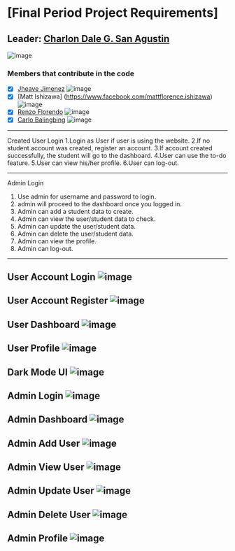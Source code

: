 # [Final Period Project Requirements]

## Leader: [Charlon Dale G. San Agustin](https://github.com/Charlon-Dale)
![image](https://user-images.githubusercontent.com/72959843/145826780-bb667d04-d624-4a39-aeeb-aa74c9bef99c.png)
### Members that contribute in the code

- [x] [Jheave Jimenez](https://github.com/jheavejimenez)
![image](https://user-images.githubusercontent.com/72959843/145826958-721c9615-2e4d-4617-b61e-759be325c232.png)
- [x] [Matt Ishizawa] (https://www.facebook.com/mattflorence.ishizawa)
![image](https://user-images.githubusercontent.com/72959843/145827195-54c0cc6a-9ec3-4fff-9fb0-b639d2bfa314.png)
- [x] [Renzo Florendo](https://www.facebook.com/groundrenzo)
![image](https://user-images.githubusercontent.com/72959843/145827357-b638eb2e-e2ac-4287-9600-734ce7a850ec.png)
- [x] [Carlo Balingbing](https://www.facebook.com/carlo.balingbing.16)
![image](https://user-images.githubusercontent.com/72959843/145827499-f1d5b4fc-e151-430f-ae0b-a77a4a68a4cf.png)

-----------------------------------------------------------------------------------------
Created User Login
1.Login as User if user is using the website. 
2.If no student account was created, register an account.
3.If account created successfully, the student will go to the dashboard.
4.User can use the to-do feature.
5.User can view his/her profile.
6.User can log-out.

-----------------------------------------------------------------------------------------

Admin Login
1. Use admin for username and password to login.
2. admin will proceed to the dashboard once you logged in.
3. Admin can add a student data to create.
4. Admin can view the user/student data to check.
5. Admin can update the user/student data.
6. Admin can delete the user/student data.
7. Admin can view the profile.
8. Admin can log-out.

----------------------------------------------------------------------------------------

User Account Login
![image](https://user-images.githubusercontent.com/72959843/145821475-aef056ef-df57-4ecd-b816-e0b9c6a49c09.png)
-----------------------------------------------------------------------------------------

User Account Register
![image](https://user-images.githubusercontent.com/72959843/145823170-e6e2be2a-c419-41c3-a763-c4dd4d6d0d87.png)
-----------------------------------------------------------------------------------------

User Dashboard
![image](https://user-images.githubusercontent.com/72959843/145821981-a55902c6-e9c7-492a-b017-4693da0c9f43.png)
-----------------------------------------------------------------------------------------

User Profile
![image](https://user-images.githubusercontent.com/72959843/145822146-86fed569-d90b-4425-9b46-5ba9cc310723.png)
-----------------------------------------------------------------------------------------

Dark Mode UI
![image](https://user-images.githubusercontent.com/72959843/145822444-c1a3e4d6-9a83-44eb-94a8-0ebf4f2e070c.png)
-----------------------------------------------------------------------------------------



Admin Login
![image](https://user-images.githubusercontent.com/72959843/145823018-7444bd1b-228b-455f-a5ac-30f7ab9f0bb9.png)
-----------------------------------------------------------------------------------------

Admin Dashboard
![image](https://user-images.githubusercontent.com/72959843/145823673-b13a389e-da40-4e5a-a767-95006ebc9f8d.png)
-----------------------------------------------------------------------------------------

Admin Add User 
![image](https://user-images.githubusercontent.com/72959843/145824419-c09bf7c3-e465-47d8-b828-155fc7be8f94.png)
-----------------------------------------------------------------------------------------

Admin View User
![image](https://user-images.githubusercontent.com/72959843/145824697-e24c8265-27fd-4c49-a180-09e344cb322f.png)
-----------------------------------------------------------------------------------------

Admin Update User
![image](https://user-images.githubusercontent.com/72959843/145824968-c8ec11a7-405b-4066-8430-836899516931.png)
-----------------------------------------------------------------------------------------

Admin Delete User
![image](https://user-images.githubusercontent.com/72959843/145825190-360ee9fe-bb13-4163-9837-3c31b76ce15c.png)
-----------------------------------------------------------------------------------------

Admin Profile
![image](https://user-images.githubusercontent.com/72959843/145825334-8ffc9834-f84f-40a5-bd65-4583b3a19518.png)
------------------------------------------------------------------------------------------
















